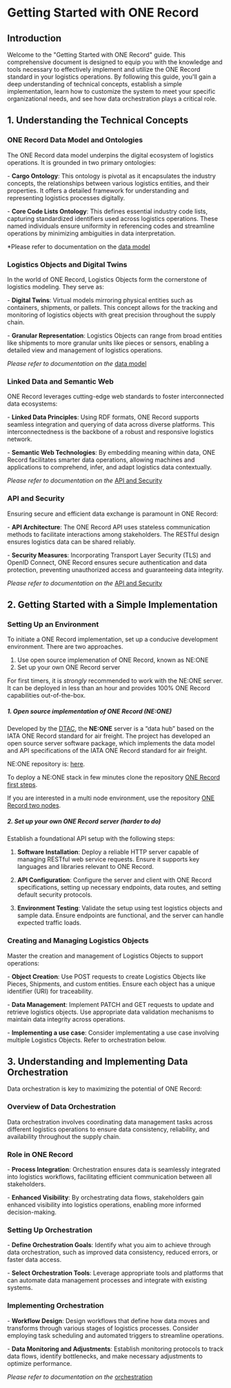 # Getting Started with ONE Record

## Introduction

Welcome to the "Getting Started with ONE Record" guide. This comprehensive document is designed to equip you with the knowledge and tools necessary to effectively implement and utilize the ONE Record standard in your logistics operations. By following this guide, you'll gain a deep understanding of technical concepts, establish a simple implementation, learn how to customize the system to meet your specific organizational needs, and see how data orchestration plays a critical role.

## 1. Understanding the Technical Concepts

### ONE Record Data Model and Ontologies

The ONE Record data model underpins the digital ecosystem of logistics operations. It is grounded in two primary ontologies:

\- **Cargo Ontology**: This ontology is pivotal as it encapsulates the industry concepts, the relationships between various logistics entities, and their properties. It offers a detailed framework for understanding and representing logistics processes digitally.

\- **Core Code Lists Ontology**: This defines essential industry code lists, capturing standardized identifiers used across logistics operations. These named individuals ensure uniformity in referencing codes and streamline operations by minimizing ambiguities in data interpretation.

*Please refer to documentation on the [data model](https://iata-cargo.github.io/ONE-Record/development/Data-Model/)

### Logistics Objects and Digital Twins

In the world of ONE Record, Logistics Objects form the cornerstone of logistics modeling. They serve as:

\- **Digital Twins**: Virtual models mirroring physical entities such as containers, shipments, or pallets. This concept allows for the tracking and monitoring of logistics objects with great precision throughout the supply chain.

\- **Granular Representation**: Logistics Objects can range from broad entities like shipments to more granular units like pieces or sensors, enabling a detailed view and management of logistics operations.

*Please refer to documentation on the* [data model](https://iata-cargo.github.io/ONE-Record/development/Data-Model/)

### Linked Data and Semantic Web

ONE Record leverages cutting-edge web standards to foster interconnected data ecosystems:

\- **Linked Data Principles**: Using RDF formats, ONE Record supports seamless integration and querying of data across diverse platforms. This interconnectedness is the backbone of a robust and responsive logistics network.

\- **Semantic Web Technologies**: By embedding meaning within data, ONE Record facilitates smarter data operations, allowing machines and applications to comprehend, infer, and adapt logistics data contextually.

*Please refer to documentation on the* [API and Security](https://iata-cargo.github.io/ONE-Record/development/API-Security/)

### API and Security

Ensuring secure and efficient data exchange is paramount in ONE Record:

\- **API Architecture**: The ONE Record API uses stateless communication methods to facilitate interactions among stakeholders. The RESTful design ensures logistics data can be shared reliably.

\- **Security Measures**: Incorporating Transport Layer Security (TLS) and OpenID Connect, ONE Record ensures secure authentication and data protection, preventing unauthorized access and guaranteeing data integrity.

*Please refer to documentation on the* [API and Security](https://iata-cargo.github.io/ONE-Record/development/API-Security/)

## 2. Getting Started with a Simple Implementation

### Setting Up an Environment

To initiate a ONE Record implementation, set up a conducive development environment. There are two approaches.

1. Use open source implemenation of ONE Record, known as NE:ONE
2. Set up your own ONE Record server

For first timers, it is *strongly* recommended to work with the NE:ONE server. It can be deployed in less than an hour and provides 100% ONE Record capabilities out-of-the-box.

##### 1. Open source implementation of ONE Record (NE:ONE)

Developed by the [DTAC]( https://www.digital-testbed-air-cargo.com/), the **NE:ONE** server is a “data hub” based on the IATA ONE Record standard for air freight. The project has developed an open source server software package, which implements the data model and API specifications of the IATA ONE Record standard for air freight.

NE:ONE repository is: [here](https://git.openlogisticsfoundation.org/wg-digitalaircargo/ne-one).

To deploy a NE:ONE stack in few minutes clone the repository [ONE Record first steps](https://github.com/IATA-Cargo/one-record-first-steps/tree/main).
 
If you are interested in a multi node environment, use the repository [ONE Record two nodes](https://github.com/IATA-Cargo/one-record-two-nodes).


##### 2. Set up your own ONE Record server (harder to do)

Establish a foundational API setup with the following steps:

1. **Software Installation**: Deploy a reliable HTTP server capable of managing RESTful web service requests. Ensure it supports key languages and libraries relevant to ONE Record.

2. **API Configuration**: Configure the server and client with ONE Record specifications, setting up necessary endpoints, data routes, and setting default security protocols.

3. **Environment Testing**: Validate the setup using test logistics objects and sample data. Ensure endpoints are functional, and the server can handle expected traffic loads.

### Creating and Managing Logistics Objects

Master the creation and management of Logistics Objects to support operations:

\- **Object Creation**: Use POST requests to create Logistics Objects like Pieces, Shipments, and custom entities. Ensure each object has a unique identifier (URI) for traceability.

\- **Data Management**: Implement PATCH and GET requests to update and retrieve logistics objects. Use appropriate data validation mechanisms to maintain data integrity across operations.

\- **Implementing a use case**: Consider implementating a use case involving multiple Logistics Objects. Refer to orchestration below.

## 3. Understanding and Implementing Data Orchestration

Data orchestration is key to maximizing the potential of ONE Record:

### Overview of Data Orchestration

Data orchestration involves coordinating data management tasks across different logistics operations to ensure data consistency, reliability, and availability throughout the supply chain.

### Role in ONE Record

\- **Process Integration**: Orchestration ensures data is seamlessly integrated into logistics workflows, facilitating efficient communication between all stakeholders.

\- **Enhanced Visibility**: By orchestrating data flows, stakeholders gain enhanced visibility into logistics operations, enabling more informed decision-making.

### Setting Up Orchestration

\- **Define Orchestration Goals**: Identify what you aim to achieve through data orchestration, such as improved data consistency, reduced errors, or faster data access.

\- **Select Orchestration Tools**: Leverage appropriate tools and platforms that can automate data management processes and integrate with existing systems.

### Implementing Orchestration

\- **Workflow Design**: Design workflows that define how data moves and transforms through various stages of logistics processes. Consider employing task scheduling and automated triggers to streamline operations.

\- **Data Monitoring and Adjustments**: Establish monitoring protocols to track data flows, identify bottlenecks, and make necessary adjustments to optimize performance.

*Please refer to documentation on the* [orchestration](https://iata-cargo.github.io/ONE-Record/development/Orchestration/)


